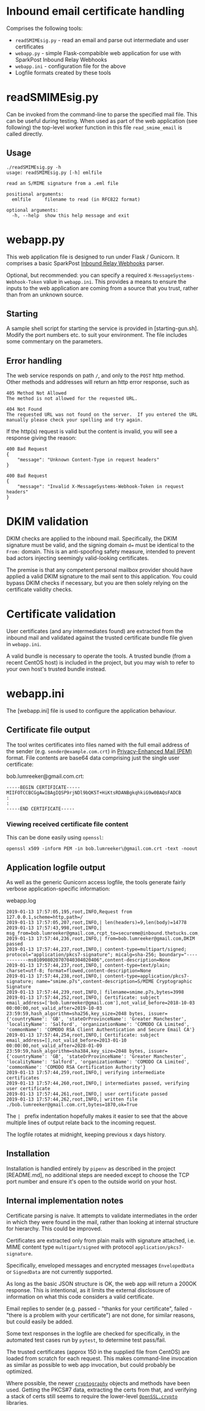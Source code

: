 # Inbound email certificate handling

Comprises the following tools:
- `readSMIMEsig.py` - read an email and parse out intermediate and user certificates
- `webapp.py` - simple Flask-compabible web application for use with SparkPost Inbound Relay Webhooks
- `webapp.ini` - configuration file for the above
- Logfile formats created by these tools

# readSMIMEsig.py

Can be invoked from the command-line to parse the specified mail file. This can be useful during
testing. When used as part of the web application (see following) the top-level worker function in this file `read_smime_email` is called directly.

## Usage

```
./readSMIMEsig.py -h
usage: readSMIMEsig.py [-h] emlfile

read an S/MIME signature from a .eml file

positional arguments:
  emlfile     filename to read (in RFC822 format)

optional arguments:
  -h, --help  show this help message and exit

```

# webapp.py

This web application file is designed to run under Flask / Gunicorn. It comprises a
basic SparkPost [Inbound Relay Webhooks](https://www.sparkpost.com/docs/tech-resources/inbound-email-relay-webhook/) parser.

Optional, but recommended: you can specify a required `X-MessageSystems-Webhook-Token` value in `webapp.ini`. This provides a means to ensure the inputs to the web application are coming from a source
that you trust, rather than from an unknown source.

## Starting

A sample shell script for starting the service is provided in [starting-gun.sh]. Modify the port numbers etc. to suit your environment.
The file includes some commentary on the parameters.

## Error handling

The web service responds on path `/`, and only to the `POST` http method. Other methods and addresses will return an http error response, such as

```
405 Method Not Allowed
The method is not allowed for the requested URL.
```

```
404 Not Found
The requested URL was not found on the server.  If you entered the URL manually please check your spelling and try again.
```

If the http(s) request is valid but the content is invalid, you will see a response giving the reason:

```
400 Bad Request
{
    "message": "Unknown Content-Type in request headers"
}
```

```
400 Bad Request
{
    "message": "Invalid X-MessageSystems-Webhook-Token in request headers"
}
```

# DKIM validation

DKIM checks are applied to the inbound mail. Specifically, the DKIM signature must be valid, and the signing domain `d=` must be identical to the `From:` domain.
This is an anti-spoofing safety measure, intended to prevent bad actors injecting seemingly valid-looking certificates.

The premise is that any competent personal mailbox provider should have applied a valid DKIM signature to the mail sent to this application.
You could bypass DKIM checks if necessary, but you are then solely relying on the certificate validity checks.

# Certificate validation

User certificates (and any intermediates found) are extracted from the inbound mail and
validated against the trusted certificate bundle file given in `webapp.ini`.

A valid bundle is necessary to operate the tools. A trusted bundle (from a recent CentOS host) is included in the project, but you may wish to
refer to your own host's trusted bundle instead.

# webapp.ini

The [webapp.ini] file is used to configure the application behaviour.

## Certificate file output

The tool writes certificates into files named with the
full email address of the sender (e.g. `sender@example.com.crt`) in
[Privacy-Enhanced Mail (PEM)](https://en.wikipedia.org/wiki/Privacy-Enhanced_Mail) format.
File contents are base64 data comprising just the single user certificate:

bob.lumreeker\@gmail.com.crt:
```
-----BEGIN CERTIFICATE-----
MIIFOTCCBCGgAwIBAgIQSP9rjNDl9bQK5T+HiKtsRDANBgkqhkiG9w0BAQsFADCB
:
:
-----END CERTIFICATE-----
```

### Viewing received certificate file content

This can be done easily using `openssl`:

```
openssl x509 -inform PEM -in bob.lumreeker\@gmail.com.crt -text -noout
```

## Application logfile output

As well as the generic Gunicorn access logfile, the tools generate fairly verbose application-specific information:

webapp.log
```
2019-01-13 17:57:05,195,root,INFO,Request from 127.0.0.1,scheme=http,path=/
2019-01-13 17:57:05,207,root,INFO,| len(headers)=9,len(body)=14778
2019-01-13 17:57:43,998,root,INFO,| msg_from=bob.lumreeker@gmail.com,rcpt_to=secureme@inbound.thetucks.com,len(email_rfc822)=9223
2019-01-13 17:57:44,236,root,INFO,| from=bob.lumreeker@gmail.com,DKIM passed
2019-01-13 17:57:44,237,root,INFO,| content-type=multipart/signed; protocol="application/pkcs7-signature"; micalg=sha-256; boundary="------------ms010908020707040304020406",content-description=None
2019-01-13 17:57:44,237,root,INFO,| content-type=text/plain; charset=utf-8; format=flowed,content-description=None
2019-01-13 17:57:44,238,root,INFO,| content-type=application/pkcs7-signature; name="smime.p7s",content-description=S/MIME Cryptographic Signature
2019-01-13 17:57:44,239,root,INFO,| filename=smime.p7s,bytes=3998
2019-01-13 17:57:44,252,root,INFO,| Certificate: subject email_address=['bob.lumreeker@gmail.com'],not_valid_before=2018-10-03 00:00:00,not_valid_after=2019-10-03 23:59:59,hash_algorithm=sha256,key_size=2048 bytes, issuer={'countryName': 'GB', 'stateOrProvinceName': 'Greater Manchester', 'localityName': 'Salford', 'organizationName': 'COMODO CA Limited', 'commonName': 'COMODO RSA Client Authentication and Secure Email CA'}
2019-01-13 17:57:44,254,root,INFO,| Certificate: subject email_address=[],not_valid_before=2013-01-10 00:00:00,not_valid_after=2028-01-09 23:59:59,hash_algorithm=sha384,key_size=2048 bytes, issuer={'countryName': 'GB', 'stateOrProvinceName': 'Greater Manchester', 'localityName': 'Salford', 'organizationName': 'COMODO CA Limited', 'commonName': 'COMODO RSA Certification Authority'}
2019-01-13 17:57:44,259,root,INFO,| verifying intermediate certificates
2019-01-13 17:57:44,260,root,INFO,| intermediates passed, verifying user certificate
2019-01-13 17:57:44,261,root,INFO,| user certificate passed
2019-01-13 17:57:44,262,root,INFO,| written file ./bob.lumreeker@gmail.com.crt,bytes=1870,ok=True
```

The `| ` prefix indentation hopefully makes it easier to see that the above multiple lines of output relate back to the incoming request.

The logfile rotates at midnight, keeping previous x days history.

## Installation
Installation is handled entirely by `pipenv` as described in the project [README.md], no additional steps are needed except to choose the TCP
port number and ensure it's open to the outside world on your host.

## Internal implementation notes

Certificate parsing is naive. It attempts to validate intermediates in the order in which they were
found in the mail, rather than looking at internal structure for hierarchy. This could be improved.

Certificates are extracted only from plain mails with signature attached, i.e.
MIME content type `multipart/signed` with protocol `application/pkcs7-signature`.

Specifically, enveloped messages and encrypted messages `EnvelopedData` or `SignedData` are not currently supported.

As long as the basic JSON structure is OK, the web app will return a 200OK response. This is intentional, as it limits the external disclosure
of information on what this code considers a valid certificate.

Email replies to sender (e.g. passed - "thanks for your certificate", failed - "there is a problem with your certificate") are not done, for
similar reasons, but could easily be added.

Some text responses in the logfile are checked for specifically, in the automated test cases run by `pytest`, to determine test pass/fail.

The trusted certificates (approx 150 in the supplied file from CentOS) are loaded from scratch for each request.
This makes command-line invocation as similar as possible to web app invocation, but could probably be optimized.

Where possible, the newer [`cryptography`](https://cryptography.io/en/latest/) objects and methods have been used. Getting the PKCS#7 data, extracting the certs from that, and verifying
a stack of certs still seems to require the lower-level [`OpenSSL.crypto`](https://pyopenssl.org/en/stable/api/crypto.html) libraries.